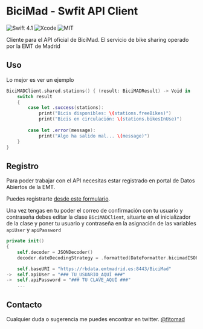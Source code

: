 # BiciMad - Swfit API Client
![Swift 4.1](https://img.shields.io/badge/swift-4.1-red.svg) ![Xcode](https://img.shields.io/badge/xcode-9.3-blue.svg) ![MIT](https://img.shields.io/badge/License-MIT-brightgreen.svg)

Cliente para el API oficial de BiciMad. El servicio de bike sharing operado por la EMT de Madrid

## Uso

Lo mejor es ver un ejemplo 

```swift
BiciMADClient.shared.stations() { (result: BiciMADResult) -> Void in
    switch result
    {
        case let .success(stations):
			print("Bicis disponibles: \(stations.freeBikes)")
			print("Bicis en circulación: \(stations.bikesInUse)")
			
		case let .error(message):
			print("Algo ha salido mal... \(message)")
	}
}
```

## Registro 

Para poder trabajar con el API necesitas estar registrado en portal de Datos Abiertos de la EMT. 

Puedes registrarte [desde este formulario](http://opendata.emtmadrid.es/Formulario.aspx).

Una vez tengas en tu poder el correo de confirmación con tu usuario y contraseña debes editar la clase `BiciMADClient`, situarte en el inicializador de la clase y poner tu usuario y contraseña en la asignación de las variables `apiUser` y `apiPassword`

```swift
private init()
{
	self.decoder = JSONDecoder()
	decoder.dateDecodingStrategy = .formatted(DateFormatter.bicimadISO8601)

	self.baseURI = "https://rbdata.emtmadrid.es:8443/BiciMad"
->	self.apiUser = "### TU_USUARIO_AQUÍ ###"
->	self.apiPassword = "### TU CLAVE_AQUÍ ###"
	...
```

## Contacto

Cualquier duda o sugerencia me puedes encontrar en twitter. [@fitomad](https://twitter.com/fitomad)
